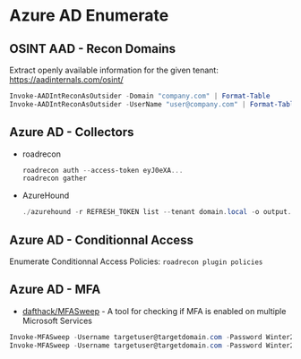 # Azure AD Enumerate

## OSINT AAD - Recon Domains

Extract openly available information for the given tenant: https://aadinternals.com/osint/

```ps1
Invoke-AADIntReconAsOutsider -Domain "company.com" | Format-Table
Invoke-AADIntReconAsOutsider -UserName "user@company.com" | Format-Table
```

## Azure AD - Collectors

* roadrecon
    ```ps1
    roadrecon auth --access-token eyJ0eXA...
    roadrecon gather
    ```
* AzureHound
    ```ps1
    ./azurehound -r REFRESH_TOKEN list --tenant domain.local -o output.json
    ```


## Azure AD - Conditionnal Access

Enumerate Conditionnal Access Policies: `roadrecon plugin policies`

## Azure AD - MFA

* [dafthack/MFASweep](https://github.com/dafthack/MFASweep) - A tool for checking if MFA is enabled on multiple Microsoft Services
```ps1
Invoke-MFASweep -Username targetuser@targetdomain.com -Password Winter2020
Invoke-MFASweep -Username targetuser@targetdomain.com -Password Winter2020 -Recon -IncludeADFS
```

